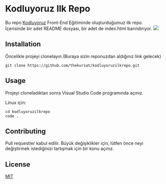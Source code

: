# Kodluyoruz Ilk Repo
Bu repo [Kodluyoruz](https://www.kodluyoruz.org/) Front-End Eğitiminde oluşturduğumuz ilk repo. İçerisinde bir adet README dosyası, bir adet de index.html barındırıyor.
![](C:\Users\kursa\OneDrive\Masaüstü\kodluyoruziilkrepo\projectimage.png)
## Installation
Öncelikle projeyi clonelayın.(Buraya sizin reponuzdan aldığınız link gelecek)

`git clone https://github.com/thekursat/kodluyoruzilkrepo.git`
## Usage
Projeyi cloneladıktan sonra Visual Studio Code programında açınız.

Linux için:

```
cd kodluyoruzilkrepo
code .
```
## Contributing
Pull requestler kabul edilir. Büyük değişiklikler için, lütfen önce neyi değiştirmek istediğinizi tartışmak için bir konu açınız.
## License
[MIT](https://choosealicense.com/licenses/mit/)
